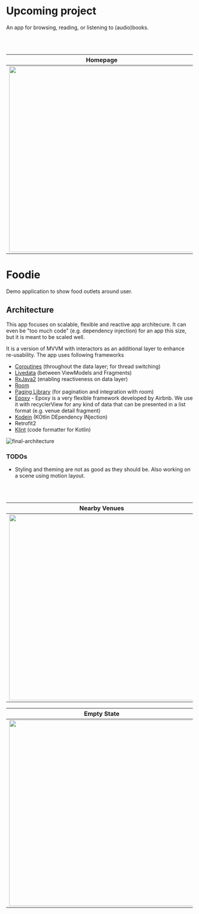 # Upcoming project
An app for browsing, reading, or listening to (audio)books.


</br></br>

Homepage            |  Book Detail
:-------------------------:|:-------------------------:
<img src="https://user-images.githubusercontent.com/6247940/52430542-5cfab380-2b2c-11e9-827c-2bb68fb361f2.png" width="500">  |  <img src="https://user-images.githubusercontent.com/6247940/52432207-e52e8800-2b2f-11e9-97da-730eadbd431c.png" width="500">


# Foodie
Demo application to show food outlets around user.


## Architecture

This app focuses on scalable, flexible and reactive app architecure. It can even be "too much code" (e.g. dependency injection) for an app this size, but it is meant to be scaled well.

It is a version of MVVM with interactors as an additional layer to enhance re-usability. The app uses following frameworks


* [Coroutines](https://kotlinlang.org/docs/reference/coroutines-overview.html) (throughout the data layer; for thread switching)
* [Livedata](https://developer.android.com/topic/libraries/architecture/livedata) (between ViewModels and Fragments)
* [RxJava2](https://github.com/ReactiveX/RxJava) (enabling reactiveness on data layer)
* [Room](https://developer.android.com/topic/libraries/architecture/room)
* [Paging Library](https://developer.android.com/topic/libraries/architecture/paging/) (for pagination and integration with room)
* [Epoxy](https://github.com/airbnb/epoxy) - Epoxy is a very flexible framework developed by Airbnb. We use it with recyclerView for any kind of data that can be presented in a list format (e.g. venue detail fragment)
* [Kodein](https://kodein.org) (KOtlin DEpendency INjection)
* Retrofit2
* [Klint](https://github.com/shyiko/ktlint) (code formatter for Kotlin)


![final-architecture](https://user-images.githubusercontent.com/6247940/50480774-0e71d980-0a04-11e9-90fc-89c9fdfb4115.png)


### TODOs
* Styling and theming are not as good as they should be. Also working on a scene using motion layout.

</br></br>

Nearby Venues             |  Venue Detail
:-------------------------:|:-------------------------:
<img src="https://user-images.githubusercontent.com/6247940/50457454-a67aaf00-0981-11e9-91b3-4723b9d86f42.png" width="500">  |  <img src="https://user-images.githubusercontent.com/6247940/50457472-c1e5ba00-0981-11e9-9831-d19e5a31e319.png" width="500">



Empty State            |  Permission popup
:-------------------------:|:-------------------------:
<img src="https://user-images.githubusercontent.com/6247940/50457625-d70f1880-0982-11e9-9db3-ad4ba2f2e41f.png" width="500">  |  <img src="https://user-images.githubusercontent.com/6247940/50457652-2f461a80-0983-11e9-9847-19502f3697ed.png" width="500">


